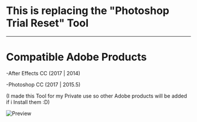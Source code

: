 # This is replacing the "Photoshop Trial Reset" Tool
___
# Compatible Adobe Products
-After Effects CC (2017 | 2014)

-Photoshop CC (2017 | 2015.5)

(I made this Tool for my Private use so other Adobe products will be added if i Install them :D)

![Preview](http://i.imgur.com/4xqeA1v.png)
